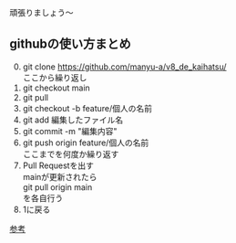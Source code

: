 頑張りましょう～

## githubの使い方まとめ


0. git clone https://github.com/manyu-a/v8_de_kaihatsu/  
ここから繰り返し
1. git checkout main
1. git pull
1. git checkout -b feature/個人の名前
1. git add 編集したファイル名 
1. git commit -m "編集内容"
1. git push origin feature/個人の名前  
ここまでを何度か繰り返す
1. Pull Requestを出す  
mainが更新されたら  
git pull origin main  
を各自行う
1. 1に戻る  


[参考](https://qiita.com/siida36/items/880d92559af9bd245c34)
